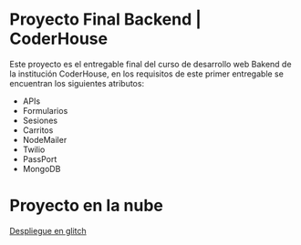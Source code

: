 # Proyecto Final Backend | CoderHouse 
Este proyecto es el entregable final del curso de desarrollo web Bakend de la institución CoderHouse, en los requisitos de este primer entregable se encuentran los siguientes atributos:
- APIs
- Formularios
- Sesiones
- Carritos
- NodeMailer
- Twilio
- PassPort
- MongoDB

# Proyecto en la nube
[Despliegue en glitch](https://entusiasmo.glitch.me/)
